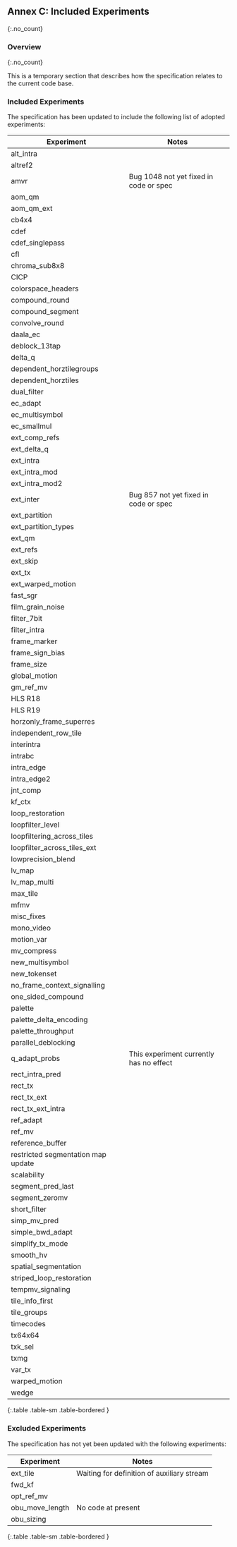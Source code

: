 ## Annex C: Included Experiments
{:.no_count}

### Overview
{:.no_count}

This is a temporary section that describes how the specification relates to the current code base.

### Included Experiments

The specification has been updated to include the following list of adopted experiments:

| Experiment                    | Notes
| ----------------------------- | ---------------------------
| alt_intra                     |
| altref2                       |
| amvr                          | Bug 1048 not yet fixed in code or spec
| aom_qm                        |
| aom_qm_ext                    |
| cb4x4                         |
| cdef                          |
| cdef_singlepass               |
| cfl                           |
| chroma_sub8x8                 |
| CICP                          |
| colorspace_headers            |
| compound_round                |
| compound_segment              |
| convolve_round                |
| daala_ec                      |
| deblock_13tap                 |
| delta_q                       |
| dependent_horztilegroups      |
| dependent_horztiles           |
| dual_filter                   |
| ec_adapt                      |
| ec_multisymbol                |
| ec_smallmul                   |
| ext_comp_refs                 |
| ext_delta_q                   |
| ext_intra                     |
| ext_intra_mod                 |
| ext_intra_mod2                |
| ext_inter                     | Bug 857 not yet fixed in code or spec
| ext_partition                 | 
| ext_partition_types           |
| ext_qm                        |
| ext_refs                      | 
| ext_skip                      |
| ext_tx                        |
| ext_warped_motion             |
| fast_sgr                      |
| film_grain_noise              |
| filter_7bit                   |
| filter_intra                  |
| frame_marker                  |
| frame_sign_bias               |
| frame_size                    |
| global_motion                 |
| gm_ref_mv                     |
| HLS R18                       |
| HLS R19                       |
| horzonly_frame_superres       |
| independent_row_tile          |
| interintra                    |
| intrabc                       |
| intra_edge                    |
| intra_edge2                   |
| jnt_comp                      |
| kf_ctx                        |
| loop_restoration              |
| loopfilter_level              |
| loopfiltering_across_tiles    |
| loopfilter_across_tiles_ext   |
| lowprecision_blend            |
| lv_map                        |
| lv_map_multi                  |
| max_tile                      |
| mfmv                          |
| misc_fixes                    |
| mono_video                    |
| motion_var                    |
| mv_compress                   |
| new_multisymbol               |
| new_tokenset                  |
| no_frame_context_signalling   |
| one_sided_compound            |
| palette                       |
| palette_delta_encoding        |
| palette_throughput            |
| parallel_deblocking           |
| q_adapt_probs                 | This experiment currently has no effect
| rect_intra_pred               |
| rect_tx                       |
| rect_tx_ext                   |
| rect_tx_ext_intra             |
| ref_adapt                     |
| ref_mv                        |
| reference_buffer              |
| restricted segmentation map update |
| scalability                   |
| segment_pred_last             |
| segment_zeromv                |
| short_filter                  |
| simp_mv_pred                  |
| simple_bwd_adapt              |
| simplify_tx_mode              |
| smooth_hv                     |
| spatial_segmentation          |
| striped_loop_restoration      |
| tempmv_signaling              |
| tile_info_first               |
| tile_groups                   |
| timecodes                     |
| tx64x64                       |
| txk_sel                       |
| txmg                          |
| var_tx                        |
| warped_motion                 |
| wedge                         |
{:.table .table-sm .table-bordered }

### Excluded Experiments

The specification has not yet been updated with the following experiments:

| Experiment                    | Notes
| ----------------------------- | ---------------------------
| ext_tile                      | Waiting for definition of auxiliary stream
| fwd_kf                        |
| opt_ref_mv                    |
| obu_move_length               | No code at present
| obu_sizing                    |
{:.table .table-sm .table-bordered }


